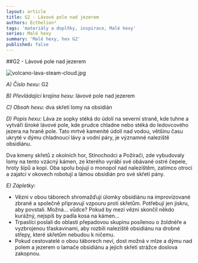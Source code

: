 ```yaml
---
layout: article
title: G2 - Lávové pole nad jezerem
authors: Ecthelion²
tags: 'materiály a doplňky, inspirace, Malé hexy'
series: Malé hexy
summary: 'Malé hexy, hex G2'
published: false
---
```


##G2 - Lávové pole nad jezerem

![volcano-lava-steam-cloud.jpg]({{site.baseurl}}/80/volcano-lava-steam-cloud.jpg)

_A) Číslo hexu:_
G2

_B) Převládající krajina hexu:_
lávové pole nad jezerem

_C) Obsah hexu:_
dva skřetí lomy na obsidián

_D) Popis hexu:_
Láva ze sopky stéká do údolí na severní straně, kde tuhne a vytváří široké lávové pole, kde prudce chladne nebo stéká do ledovcového jezera na hraně pole. Tato mrtvé kamenité údolí nad vodou, většinu času ukryté v dýmu chladnoucí lávy a vodní páry, je významné naleziště obsidiánu.

Dva kmeny skřetů z okolních hor, Stínochodci a Požírači, zde vybudovaly lomy na tento vzácný kámen, ze kterého vyrábí své obávané ostré čepele, hroty šípů a kopí. Oba spolu bojují o monopol nad nalezištěm, zatímco otroci a zajatci v okovech robotují a lámou obsidián pro své skřetí pány.

_E) Zápletky:_
- Vězni v obou táborech shromažďují úlomky obsidiánu na improvizované zbraně a společně připravují vzpouru proti skřetům. Potřebují jen jiskru, aby povstali. Možná… vůdce? Pokud by mezi vězni skončil někdo kurážný, nejspíš by padla kosa na kámen…
- Trpaslíci poslali do oblasti přepadovou skupinu posílenou o žoldnéře a vyzbrojenou třaskavinami, aby rozbili naleziště obsidiánu na drobné střepy, které skřetům nebudou k ničemu.
- Pokud cestovatelé o obou táborech neví, dost možná v mlze a dýmu nad polem a jezerem o lamače obsidiánu a jejich skřetí strážce doslova zakopnou.
